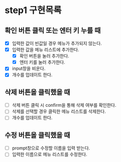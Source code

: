 # step1 구현목록

## 확인 버튼 클릭 또는 엔터 키 누를 때

- [x] 입력한 값이 빈값일 경우 메뉴가 추가되지 않는다.
- [x] 입력한 값을 메뉴 리스트에 추가한다.
  - [x] 확인 버튼을 눌러 추가한다.
  - [x] 엔터 키를 눌러 추가한다.
- [x] input창을 비운다.
- [x] 개수를 업데이트 한다.

## 삭제 버튼을 클릭했을 때

- [ ] 삭제 버튼 클릭 시 confirm을 통해 삭제 여부를 확인한다.
- [ ] 삭제를 선택할 경우 클릭한 메뉴 리스트를 삭제한다.
- [ ] 개수를 업데이트 한다.

## 수정 버튼을 클릭했을 때

- [ ] prompt창으로 수정할 이름을 입력 받는다.
- [ ] 입력한 이름으로 메뉴 리스트를 수정한다.

